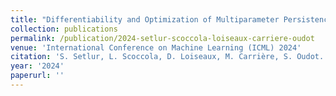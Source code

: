 ```yaml
---
title: "Differentiability and Optimization of Multiparameter Persistence"
collection: publications
permalink: /publication/2024-setlur-scoccola-loiseaux-carriere-oudot
venue: 'International Conference on Machine Learning (ICML) 2024'
citation: 'S. Setlur, L. Scoccola, D. Loiseaux, M. Carrière, S. Oudot. <b>Differentiability and Convergence of Filtration Learning with Multiparameter Persistence</b>, <i>International Conference on Machine Learning (ICML)</i>, 2024'
year: '2024'
paperurl: ''
---
```

